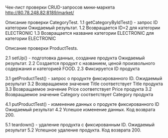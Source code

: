 Чек-лист проверки CRUD-запросов мини-маркета 
http://80.78.248.82:8189/market/ 

Описание проверки CategoryTest.
1.1 getCategoryByIdTest() - запрос ID категории
Ожидаемый результат.
1.2 Возвращается ID=2 для категории ELECTRONIC
1.3 Возвращается название категории ELECTRONIC для категории ELECTRONIC

Описание проверки ProductTests.

2.1 setUp() - подготовка данных, создание продукта
Ожидаемый результат.
2.2 Создается продукт с названием, ценой произвольного содержания и категорией FOOD.
2.3 Фиксируется ID продукта

3.1 getProductTest() - запрос о продукте фиксированного ID.
Ожидаемый результат
3.2 Возвращаемое значение Title соответствует Title продукта
3.3 Возвращаемое значение Price соответствует Price продукта
3.2 Возвращаемое значение Category соответствует Category продукта

4.1 putProductTest() - изменение данных о продукте фиксированного ID
Ожидаемый результат
4.2 Успешое изменение данных. Код возврата 200.

5.1 teardown() - удаление продукта с фиксированным ID.
Ожидаемый результат
5.2 Успешное удаление продукта. Код возврата 200.
